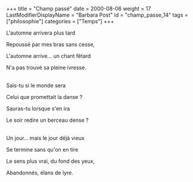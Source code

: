 +++
title = "Champ passé"
date = 2000-08-06
weight = 17
LastModifierDisplayName = "Barbara Post"
id = "champ_passe_14"
tags = ["philosophie"]
categories = ["Temps"]
+++

L'automne arrivera plus tard

Repoussé par mes bras sans cesse,

L'automne arrive... un chant fêtard

N'a pas trouvé sa pleine ivresse.

 \
Sais-tu si le monde sera

Celui que promettait la danse ?

Sauras-tu lorsque s'en ira

Le soir redire un berceau dense ?

 \
Un jour... mais le jour déjà vieux

Se termine sans qu'on en tire

Le sens plus vrai, du fond des yeux,

Abandonnés, élans de lyre.
